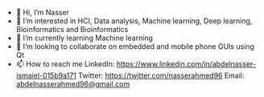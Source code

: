 - 👋 Hi, I’m Nasser
- 👀 I’m interested in HCI, Data analysis, Machine learning, Deep learning, Bioinformatics and Bioinformatics
- 🌱 I’m currently learning Machine learning
- 💞️ I’m looking to collaborate on embedded and mobile phone GUIs using Qt
- 📫 How to reach me 
LinkedIn: https://www.linkedin.com/in/abdelnasser-ismaiel-015b9a171
Twitter: https://twitter.com/nasserahmed96
Email: abdelnasserahmed96@gmail.com

<!---
nasserahmed96/nasserahmed96 is a ✨ special ✨ repository because its `README.md` (this file) appears on your GitHub profile.
You can click the Preview link to take a look at your changes.
--->
